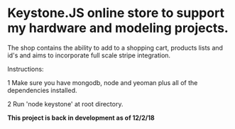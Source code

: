 # Keystone.JS online store to support my hardware and modeling projects.

The shop contains the ability to add to a shopping cart, products lists and id's and aims to incorporate full scale stripe integration.  



Instructions:

1 Make sure you have mongodb, node and yeoman plus all of the dependencies installed. 

2 Run 'node keystone' at root directory.


**This project is back in development as of 12/2/18**
